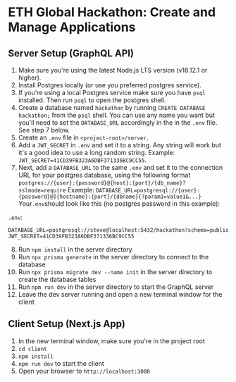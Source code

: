 # ETH Global Hackathon: Create and Manage Applications

## Server Setup (GraphQL API)

1. Make sure you're using the latest Node.js LTS version (v18.12.1 or higher).
2. Install Postgres locally (or use you preferred postgres service).
3. If you're using a local Postgres service make sure you have `psql` installed. Then run `psql` to open the postgres shell.
4. Create a database named `hackathon` by running `CREATE DATABASE hackathon;` from the `psql` shell. You can use any name you want but you'll need to set the `DATABASE_URL` accordingly in the in the `.env` file. See step 7 below.
5. Create an `.env` file in `<project-root>/server`.
6. Add a `JWT_SECRET` in `.env` and set it to a string. Any string will work but it's a good idea to use a long random string.
   Example: `JWT_SECRET=41CD39FB323A6DBF371336BC9CC55`.
7. Next, add a `DATABASE_URL` to the same `.env` and set it to the connection URL for your postgres database, using the following format `postgres://{user}:{password}@{host}:{port}/{db_name}?sslmode=require`
   Example: `DATABASE_URL=postgresql://{user}:{password}@]{hostname}:{port}/{dbname}{?param1=value1&...}`
   Your`.env`should look like this (no postgres password in this example):

`.env`:

```
DATABASE_URL=postgresql://steve@localhost:5432/hackathon?schema=public
JWT_SECRET=41CD39FB323A6DBF371336BC9CC55
```

8. Run `npm install` in the server directory
9. Run `npx prisma generate` in the server directory to connect to the database
10. Run `npx prisma migrate dev --name init` in the server directory to create the database tables
11. Run `npm run dev` in the server directory to start the GraphQL server
12. Leave the dev server running and open a new terminal window for the client

## Client Setup (Next.js App)

1. In the new terminal window, make sure you're in the project root
2. `cd client`
3. `npm install`
4. `npm run dev` to start the client
5. Open your browser to `http://localhost:3000`
